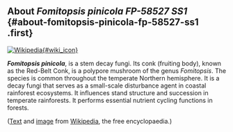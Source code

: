 About *Fomitopsis pinicola FP-58527 SS1* {#about-fomitopsis-pinicola-fp-58527-ss1 .first}
----------------------------------------

[![Wikipedia](/img/wikipedia_logo_v2_en.png){#wiki_icon}](http://en.wikipedia.org/wiki/Fomitopsis_pinicola)

***Fomitopsis pinicola***, is a stem decay fungi. Its conk (fruiting
body), known as the Red-Belt Conk, is a polypore mushroom of the genus
*Fomitopsis*. The species is common throughout the temperate Northern
hemisphere. It is a decay fungi that serves as a small-scale disturbance
agent in coastal rainforest ecosystems. It influences stand structure
and succession in temperate rainforests. It performs essential nutrient
cycling functions in forests.

([Text](http://en.wikipedia.org/wiki/Fomitopsis_pinicola) and
[image](http://commons.wikimedia.org/wiki/File:Fomitopsis_pinicola_109142.jpg)
from [Wikipedia](http://en.wikipedia.org/), the free encyclopaedia.)
